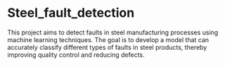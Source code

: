 # Steel_fault_detection
This project aims to detect faults in steel manufacturing processes using machine learning techniques. The goal is to develop a model that can accurately classify different types of faults in steel products, thereby improving quality control and reducing defects.
